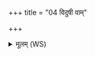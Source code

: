 +++
title = "04 विदुषी वाम्"

+++
<details><summary>मूलम् (WS)</summary>

विदुषी वां नामधेयमश्विना सारघं मधु ।  
सूर्य इव चक्षुर्भूतानां प्रजां धारयतं मयि रयिं धारयतं मयि ॥ ॥ ४ ॥
</details>